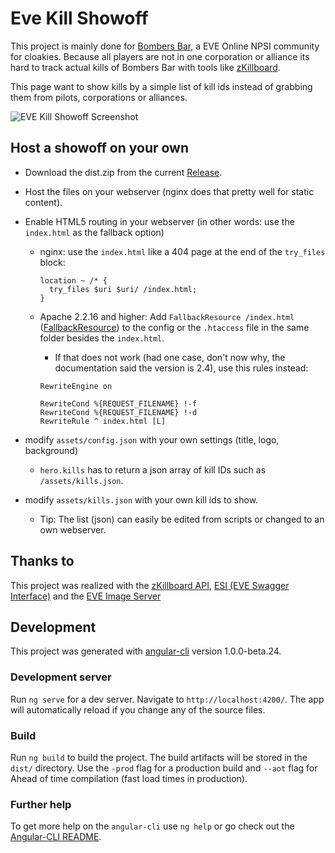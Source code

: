 # Eve Kill Showoff

This project is mainly done for [Bombers Bar](http://bombersbareve.com), a EVE Online NPSI community for cloakies.
Because all players are not in one corporation or alliance its hard to track actual kills of Bombers Bar with tools like [zKillboard](https://zkillboard.com).

This page want to show kills by a simple list of kill ids instead of grabbing them from pilots, corporations or alliances.

![EVE Kill Showoff Screenshot](https://raw.githubusercontent.com/EdJoPaTo/eve-kill-showoff/master/screenshot.jpg)

## Host a showoff on your own

- Download the dist.zip from the current [Release](https://github.com/EdJoPaTo/eve-kill-showoff/releases).
- Host the files on your webserver (nginx does that pretty well for static content).
- Enable HTML5 routing in your webserver (in other words: use the `index.html` as the fallback option)
  - nginx: use the `index.html` like a 404 page at the end of the `try_files` block:
    ```
    location ~ /* {
      try_files $uri $uri/ /index.html;
    }
    ```

  - Apache 2.2.16 and higher: Add `FallbackResource /index.html` ([FallbackResource](https://httpd.apache.org/docs/2.2/mod/mod_dir.html#fallbackresource)) to the config or the `.htaccess` file in the same folder besides the `index.html`.

    - If that does not work (had one case, don't now why, the documentation said the version is 2.4), use this rules instead:

    ```
    RewriteEngine on

    RewriteCond %{REQUEST_FILENAME} !-f
    RewriteCond %{REQUEST_FILENAME} !-d
    RewriteRule ^ index.html [L]
    ```

- modify `assets/config.json` with your own settings (title, logo, background)
  - `hero.kills` has to return a json array of kill IDs such as `/assets/kills.json`.
- modify `assets/kills.json` with your own kill ids to show.
  - Tip: The list (json) can easily be edited from scripts or changed to an own webserver.

## Thanks to

This project was realized with the [zKillboard API](https://github.com/zKillboard/zKillboard/wiki/API-(Killmails)), [ESI (EVE Swagger Interface)](https://esi.tech.ccp.is/) and the [EVE Image Server](https://eveonline-third-party-documentation.readthedocs.io/en/latest/imageserver/intro.html)

## Development

This project was generated with [angular-cli](https://github.com/angular/angular-cli) version 1.0.0-beta.24.

### Development server

Run `ng serve` for a dev server. Navigate to `http://localhost:4200/`. The app will automatically reload if you change any of the source files.

### Build

Run `ng build` to build the project. The build artifacts will be stored in the `dist/` directory. Use the `-prod` flag for a production build and `--aot` flag for Ahead of time compilation (fast load times in production).

### Further help

To get more help on the `angular-cli` use `ng help` or go check out the [Angular-CLI README](https://github.com/angular/angular-cli/blob/master/README.md).
